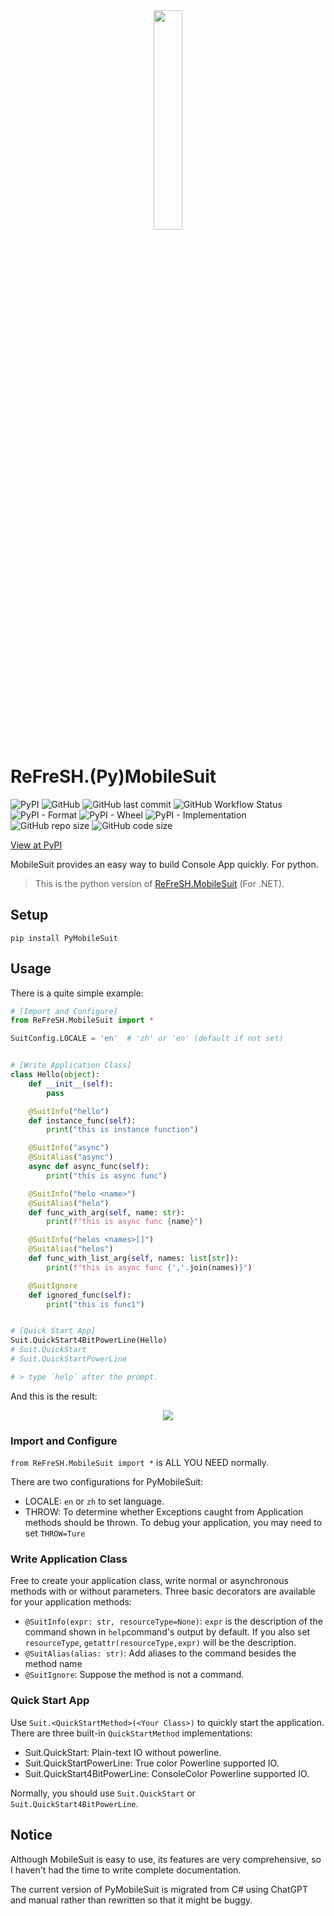 <div  align=center>
    <img src="https://raw.githubusercontent.com/HIT-ReFreSH/PyMobileSuit/main/logo.png" width = 30% height = 30%  />
</div>

# ReFreSH.(Py)MobileSuit

![PyPI](https://img.shields.io/pypi/v/PyMobileSuit?style=flat-square)
![GitHub](https://img.shields.io/github/license/HIT-ReFreSH/PyMobileSuit?style=flat-square)
![GitHub last commit](https://img.shields.io/github/last-commit/HIT-ReFreSH/PyMobileSuit?style=flat-square)
![GitHub Workflow Status](https://img.shields.io/github/actions/workflow/status/HIT-ReFreSH/PyMobileSuit/python-publish.yml?style=flat-square)
![PyPI - Format](https://img.shields.io/pypi/format/PyMobileSuit?style=flat-square)
![PyPI - Wheel](https://img.shields.io/pypi/wheel/PyMobileSuit?style=flat-square)
![PyPI - Implementation](https://img.shields.io/pypi/implementation/PyMobileSuit?style=flat-square)
![GitHub repo size](https://img.shields.io/github/repo-size/HIT-ReFreSH/PyMobileSuit?style=flat-square)
![GitHub code size](https://img.shields.io/github/languages/code-size/HIT-ReFreSH/PyMobileSuit?style=flat-square)

[View at PyPI](https://pypi.org/project/PyMobileSuit/)

MobileSuit provides an easy way to build Console App quickly. For python.

> This is the python version of [ReFreSH.MobileSuit](https://github.com/HIT-ReFreSH/MobileSuit) (For .NET).

## Setup

```shell script
pip install PyMobileSuit
```

## Usage

There is a quite simple example:

```python
# [Import and Configure]
from ReFreSH.MobileSuit import *

SuitConfig.LOCALE = 'en'  # 'zh' or 'en' (default if not set)


# [Write Application Class]
class Hello(object):
    def __init__(self):
        pass

    @SuitInfo("hello")
    def instance_func(self):
        print("this is instance function")

    @SuitInfo("async")
    @SuitAlias("async")
    async def async_func(self):
        print("this is async func")

    @SuitInfo("helo <name>")
    @SuitAlias("helo")
    def func_with_arg(self, name: str):
        print(f"this is async func {name}")

    @SuitInfo("helos <names>[]")
    @SuitAlias("helos")
    def func_with_list_arg(self, names: list[str]):
        print(f"this is async func {','.join(names)}")

    @SuitIgnore
    def ignored_func(self):
        print("this is func1")


# [Quick Start App]
Suit.QuickStart4BitPowerLine(Hello)
# Suit.QuickStart
# Suit.QuickStartPowerLine

# > type `help` after the prompt.
```

And this is the result:

<div  align=center>
    <img src="img/pyms-help.png"/>
</div>


### Import and Configure

`from ReFreSH.MobileSuit import *` is ALL YOU NEED normally.

There are two configurations for PyMobileSuit:

- LOCALE: `en` or `zh` to set language.
- THROW: To determine whether Exceptions caught from Application methods should be thrown. To debug your application, you may need to set `THROW=Ture`

### Write Application Class

Free to create your application class, write normal or asynchronous methods with or without parameters. Three basic decorators are available for your application methods:

- `@SuitInfo(expr: str, resourceType=None)`: `expr` is the description of the command shown in `help`command's output by default. If you also set `resourceType`, `getattr(resourceType,expr)` will be the description.
- `@SuitAlias(alias: str)`: Add aliases to the command besides the method name
- `@SuitIgnore`: Suppose the method is not a command.

### Quick Start App

Use `Suit.<QuickStartMethod>(<Your Class>)` to quickly start the application. There are three built-in `QuickStartMethod` implementations:

- Suit.QuickStart: Plain-text IO without powerline.
- Suit.QuickStartPowerLine: True color Powerline supported IO.
- Suit.QuickStart4BitPowerLine: ConsoleColor Powerline supported IO.

Normally, you should use `Suit.QuickStart` or `Suit.QuickStart4BitPowerLine`.

## Notice

Although MobileSuit is easy to use, its features are very comprehensive, so I haven't had the time to write complete documentation. 

The current version of PyMobileSuit is migrated from C# using ChatGPT and manual rather than rewritten so that it might be buggy.

